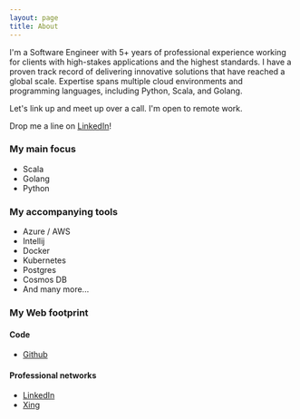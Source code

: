 ```yaml
---
layout: page
title: About
---
```


I'm a Software Engineer with 5+ years of professional experience working for clients with high-stakes applications and the highest standards. I have a proven track record of delivering innovative solutions that have reached a global scale. Expertise spans multiple cloud environments and programming languages, including Python, Scala, and Golang.

Let's link up and meet up over a call. I'm open to remote work.

Drop me a line on [LinkedIn](https://www.linkedin.com/in/esteban-zacharzewski)!

### My main focus
* Scala
* Golang
* Python

### My accompanying tools
* Azure / AWS
* Intellij
* Docker
* Kubernetes
* Postgres
* Cosmos DB
* And many more...

### My Web footprint

#### Code
* [Github](https://github.com/stzr1123)

#### Professional networks
* [LinkedIn](https://www.linkedin.com/in/esteban-zacharzewski)
* [Xing](https://www.xing.com/profile/Esteban_Zacharzewski)
